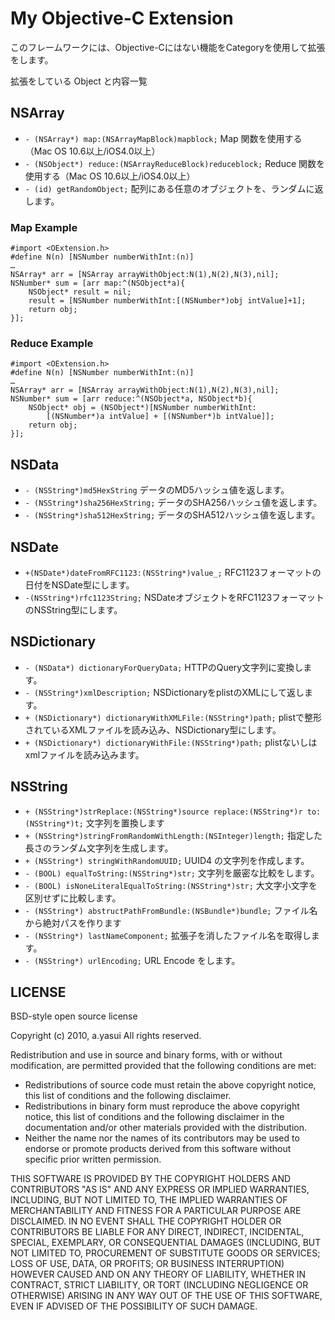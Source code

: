 
My Objective-C Extension
========================

このフレームワークには、Objective-Cにはない機能をCategoryを使用して拡張をします。

拡張をしている Object と内容一覧


NSArray
-------

- `- (NSArray*) map:(NSArrayMapBlock)mapblock;` Map 関数を使用する（Mac OS 10.6以上/iOS4.0以上）
- `- (NSObject*) reduce:(NSArrayReduceBlock)reduceblock;` Reduce 関数を使用する（Mac OS 10.6以上/iOS4.0以上）
- `- (id) getRandomObject;` 配列にある任意のオブジェクトを、ランダムに返します。

### Map Example

	#import <OExtension.h>
	#define N(n) [NSNumber numberWithInt:(n)]
	…
	NSArray* arr = [NSArray arrayWithObject:N(1),N(2),N(3),nil];
	NSNumber* sum = [arr map:^(NSObject*a){
		NSObject* result = nil;
		result = [NSNumber numberWithInt:[(NSNumber*)obj intValue]+1];
		return obj;
	}];

### Reduce Example

	#import <OExtension.h>
	#define N(n) [NSNumber numberWithInt:(n)]
	…
	NSArray* arr = [NSArray arrayWithObject:N(1),N(2),N(3),nil];
	NSNumber* sum = [arr reduce:^(NSObject*a, NSObject*b){
		NSObject* obj = (NSObject*)[NSNumber numberWithInt:
			[(NSNumber*)a intValue] + [(NSNumber*)b intValue]];
		return obj;
	}];

NSData
------

- `- (NSString*)md5HexString` データのMD5ハッシュ値を返します。
- `- (NSString*)sha256HexString;` データのSHA256ハッシュ値を返します。
- `- (NSString*)sha512HexString;` データのSHA512ハッシュ値を返します。

NSDate
------

- `+(NSDate*)dateFromRFC1123:(NSString*)value_;` RFC1123フォーマットの日付をNSDate型にします。
- `-(NSString*)rfc1123String;` NSDateオブジェクトをRFC1123フォーマットのNSString型にします。

NSDictionary
------------

- `- (NSData*) dictionaryForQueryData;` HTTPのQuery文字列に変換します。
- `- (NSString*)xmlDescription;` NSDictionaryをplistのXMLにして返します。
- `+ (NSDictionary*) dictionaryWithXMLFile:(NSString*)path;` plistで整形されているXMLファイルを読み込み、NSDictionary型にします。
- `+ (NSDictionary*) dictionaryWithFile:(NSString*)path;` plistないしはxmlファイルを読み込みます。

NSString
--------

- `+ (NSString*)strReplace:(NSString*)source replace:(NSString*)r to:(NSString*)t;` 文字列を置換します
- `+ (NSString*)stringFromRandomWithLength:(NSInteger)length;` 指定した長さのランダム文字列を生成します。
- `+ (NSString*) stringWithRandomUUID;` UUID4 の文字列を作成します。
- `- (BOOL) equalToString:(NSString*)str;` 文字列を厳密な比較をします。
- `- (BOOL) isNoneLiteralEqualToString:(NSString*)str;` 大文字小文字を区別せずに比較します。
- `- (NSString*) abstructPathFromBundle:(NSBundle*)bundle;` ファイル名から絶対パスを作ります
- `- (NSString*) lastNameComponent;` 拡張子を消したファイル名を取得します。
- `- (NSString*) urlEncoding;` URL Encode をします。



LICENSE
-------
BSD-style open source license

Copyright (c) 2010, a.yasui
All rights reserved.

Redistribution and use in source and binary forms, with or without modification, are permitted provided that the following conditions are met:

- Redistributions of source code must retain the above copyright notice, this list of conditions and the following disclaimer.
- Redistributions in binary form must reproduce the above copyright notice, this list of conditions and the following disclaimer in the documentation and/or other materials provided with the distribution.
- Neither the name nor the names of its contributors may be used to endorse or promote products derived from this software without specific prior written permission.

THIS SOFTWARE IS PROVIDED BY THE COPYRIGHT HOLDERS AND CONTRIBUTORS "AS IS" AND ANY EXPRESS OR IMPLIED WARRANTIES, INCLUDING, BUT NOT LIMITED TO, THE IMPLIED WARRANTIES OF MERCHANTABILITY AND FITNESS FOR A PARTICULAR PURPOSE ARE DISCLAIMED. IN NO EVENT SHALL THE COPYRIGHT HOLDER OR CONTRIBUTORS BE LIABLE FOR ANY DIRECT, INDIRECT, INCIDENTAL, SPECIAL, EXEMPLARY, OR CONSEQUENTIAL DAMAGES (INCLUDING, BUT NOT LIMITED TO, PROCUREMENT OF SUBSTITUTE GOODS OR SERVICES; LOSS OF USE, DATA, OR PROFITS; OR BUSINESS INTERRUPTION) HOWEVER CAUSED AND ON ANY THEORY OF LIABILITY, WHETHER IN CONTRACT, STRICT LIABILITY, OR TORT (INCLUDING NEGLIGENCE OR OTHERWISE) ARISING IN ANY WAY OUT OF THE USE OF THIS SOFTWARE, EVEN IF ADVISED OF THE POSSIBILITY OF SUCH DAMAGE.

